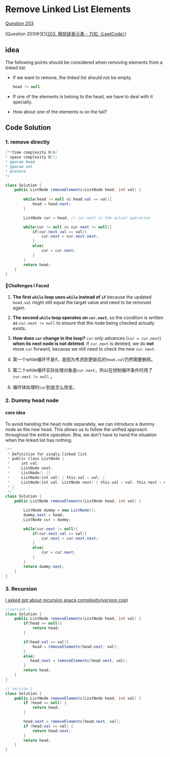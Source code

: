 # Remove Linked List Elements

[Question 203](https://leetcode.com/problems/remove-linked-list-elements/description/)

[Question 203中文]([203. 移除链表元素 - 力扣（LeetCode）](https://leetcode.cn/problems/remove-linked-list-elements/description/))

## idea

The following points should be considered when removing elements from a linked list:

+ If we want to remove, the linked list should not be empty.

  ```java
  head != null
  ```

+ If one of the elements is belong to the head, we have to deal with it specially. 

+ How about one of the elements is on the tail?

## Code Solution

### 1. remove directly

```java
/**time complexity O(n)
* space complexity O(1)
* @param head
* @param val
* @return 
*/

class Solution {
    public ListNode removeElements(ListNode head, int val) {
        
        while(head != null && head.val == val){
            head = head.next;
        }

        ListNode cur = head; // cur.next is the actual operation

        while(cur != null && cur.next != null){
            if(cur.next.val == val){
                cur.next = cur.next.next;
            }
            else{
                cur = cur.next;
            }
        }
        return head;
    }
}
```

#### 📌Challenges I Faced

1. **The first `while` loop uses `while` instead of `if`**
    because the updated `head.val` might still equal the target value and need to be removed again.

2. **The second `while` loop operates on `cur.next`**,
    so the condition is written as `cur.next != null` to ensure that the node being checked actually exists.

3. **How does `cur` change in the loop?**
    `cur` only advances (`cur = cur.next`) **when its next node is not deleted**.
    If `cur.next` is deleted, we do **not** move `cur` forward, because we still need to check the new `cur.next`.

1. 第一个while循环不是if，是因为考虑到更新后的`head.val`仍然需要删除。
1. 第二个while循环实际处理对象是`cur.next`，所以在控制循环条件时用了`cur.next != null` 。
1. 循环体处理时`cur`到底怎么改变。

### 2. Dummy head node

#### core idea

To avoid handing the head node separately, we can introduce a dummy node as the new head. This allows us to follow the unified approach throughout the entire operation. Btw, we don't have to hand the situation when the linked list has nothing.

```java
/**
 * Definition for singly-linked list.
 * public class ListNode {
 *     int val;
 *     ListNode next;
 *     ListNode() {}
 *     ListNode(int val) { this.val = val; }
 *     ListNode(int val, ListNode next) { this.val = val; this.next = next; }
 * }
 */
class Solution {
    public ListNode removeElements(ListNode head, int val) {

        ListNode dummy = new ListNode();
        dummy.next = head;
        ListNode cur = dummy;

        while(cur.next != null){
            if(cur.next.val == val){
                cur.next = cur.next.next;
            }
            else{
                cur = cur.next;
            }
        }
        return dummy.next;
    }
}
```

### 3. Recursion

[I asked gpt about recursion space complexity(version cpp)](./SpaceComplexity)

```java
//version 1
class Solution {
    public ListNode removeElements(ListNode head, int val) {
        if(head == null){
            return head;
        }

        if(head.val == val){
            head = removeElements(head.next, val);
        }
        else{
           head.next = removeElements(head.next, val);
        }
        return head;
    }
}
```

```java
// version 2
class Solution {
    public ListNode removeElements(ListNode head, int val) {
        if (head == null) {
            return head;
        }

        head.next = removeElements(head.next, val);
        if (head.val == val) {
            return head.next;
        }
        return head;
    }
}
```

